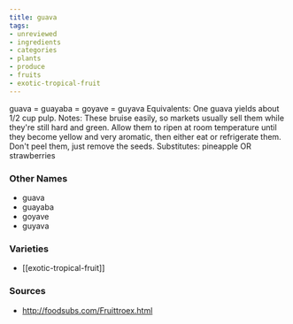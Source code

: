```yaml
---
title: guava
tags:
- unreviewed
- ingredients
- categories
- plants
- produce
- fruits
- exotic-tropical-fruit
---
```

guava = guayaba = goyave = guyava Equivalents: One guava yields about 1/2 cup pulp. Notes: These bruise easily, so markets usually sell them while they're still hard and green. Allow them to ripen at room temperature until they become yellow and very aromatic, then either eat or refrigerate them. Don't peel them, just remove the seeds. Substitutes: pineapple OR strawberries

### Other Names

* guava
* guayaba
* goyave
* guyava

### Varieties

* [[exotic-tropical-fruit]]

### Sources
* http://foodsubs.com/Fruittroex.html
